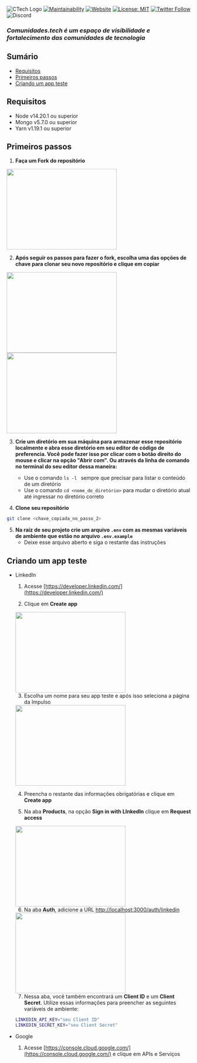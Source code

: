 ![CTech Logo](https://www.comunidades.tech/static/ctech-logo.svg)
[![Maintainability](https://api.codeclimate.com/v1/badges/7c842d991bcd66584f19/maintainability)](https://codeclimate.com/github/universoimpulso/comunidadestech/maintainability) [![Website](https://img.shields.io/website-up-down-green-red/http/shields.io.svg?label=about)](http://comunidades.tech) [![License: MIT](https://img.shields.io/badge/License-MIT-blue.svg)](LICENSE) [![Twitter Follow](https://img.shields.io/twitter/follow/universoimpulso.svg?style=social&label=Follow)](https://twitter.com/UniversoImpulso) ![Discord](https://img.shields.io/discord/713050127270674442?style=social&logo=discord&link=https%3A%2F%2Fdiscord.gg%2FRBM6sh63cB)

### *Comunidades.tech é um espaço de visibilidade e fortalecimento das comunidades de tecnologia*
## Sumário
- [Requisitos](#requisitos)
- [Primeiros passos](#primeiros_passos)
- [Criando um app teste](#criando_um_app_teste)

## Requisitos
- Node v14.20.1 ou superior
- Mongo v5.7.0 ou superior
- Yarn v1.19.1 ou superior

## Primeiros passos
1. **Faça um Fork do repositório**
<img src="https://i.imgur.com/nSU5hDr.png" width="300" height="220">

2. **Após seguir os passos para fazer o fork, escolha uma das opções de chave para clonar seu novo repositório e clique em copiar**

<img src="https://i.imgur.com/3bTKbdW.png" width="300" height="220"> 
<img src="https://i.imgur.com/cyPAQ48.png" width="300" height="220">

3. **Crie um diretório em sua máquina para armazenar esse repositório localmente e abra esse diretório em seu editor de código de preferencia. Você pode fazer isso por clicar com o botão direito do mouse e clicar na opção "Abrir com". Ou através da linha de comando no terminal do seu editor dessa maneira:**
    - Use o comando `ls -l ` sempre que precisar para listar o conteúdo de um diretório
    - Use o comando `cd <nome_do_diretório>` para mudar o diretório atual até ingressar no diretório correto

4. **Clone seu repositório**
```sh
git clone <chave_copiada_no_passo_2>
```

5. **Na raíz de seu projeto crie um arquivo `.env` com as mesmas variáveis de ambiente que estão no arquivo `.env.example`**
    - Deixe esse arquivo aberto e siga o restante das instruções
 

## Criando um app teste
- LinkedIn
  1. Acesse [https://developer.linkedin.com/](https://developer.linkedin.com/)

  2. Clique em **Create app**
    <img src="https://i.imgur.com/pEKewjg.png" width="300" height="220">

  3. Escolha um nome para seu app teste e após isso seleciona a página da Impulso
    <img src="https://i.imgur.com/T6tHC2q.png" width="300" height="220">

  4. Preencha o restante das informações obrigatórias e clique em **Create app**

  5. Na aba **Products**, na opção **Sign in with LInkedIn** clique em **Request access**
    <img src="https://i.imgur.com/nnai0Ul.png" width="300" height="220">

  6. Na aba **Auth**, adicione a URL [http://localhost:3000/auth/linkedin](http://localhost:3000/auth/linkedin)
    <img src="https://i.imgur.com/JK9Hqnc.png" width="300" height="220">

  7. Nessa aba, você também encontrará um **Client ID** e um **Client Secret**. Utilize essas informações para preencher as seguintes variáveis de ambiente:
    ```sh
    LINKEDIN_API_KEY="seu Client ID"
    LINKEDIN_SECRET_KEY="seu Client Secret"
    ```

- Google
  1. Acesse [https://console.cloud.google.com/](https://console.cloud.google.com/) e clique em APIs e Serviços